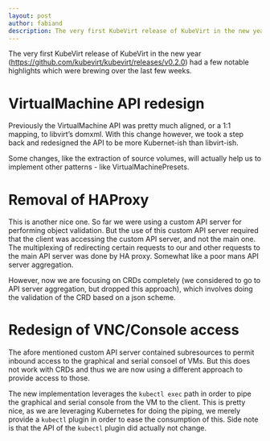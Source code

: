 ```yaml
---
layout: post
author: fabiand
description: The very first KubeVirt release of KubeVirt in the new year (<https://github.com/kubevirt/kubevirt/releases/v0.2.0>) had a few notable highlights which were brewing over the last few weeks.
---
```

The very first KubeVirt release of KubeVirt in the new year
(<https://github.com/kubevirt/kubevirt/releases/v0.2.0>) had a few
notable highlights which were brewing over the last few weeks.

VirtualMachine API redesign
===========================

Previously the VirtualMachine API was pretty much aligned, or a 1:1
mapping, to libvirt’s domxml. With this change however, we took a step
back and redesigned the API to be more Kubernet-ish than libvirt-ish.

Some changes, like the extraction of source volumes, will actually help
us to implement other patterns - like VirtualMachinePresets.

Removal of HAProxy
==================

This is another nice one. So far we were using a custom API server for
performing object validation. But the use of this custom API server
required that the client was accessing the custom API server, and not
the main one. The multiplexing of redirecting certain requests to our
and other requests to the main API server was done by HA proxy. Somewhat
like a poor mans API server aggregation.

However, now we are focusing on CRDs completely (we considered to go to
API server aggregation, but dropped this approach), which involves doing
the validation of the CRD based on a json scheme.

Redesign of VNC/Console access
==============================

The afore mentioned custom API server contained subresources to permit
inbound access to the graphical and serial consoel of VMs. But this does
not work with CRDs and thus we are now using a different approach to
provide access to those.

The new implementation leverages the `kubectl exec` path in order to
pipe the graphical and serial console from the VM to the client. This is
pretty nice, as we are leveraging Kubernetes for doing the piping, we
merely provide a `kubectl` plugin in order to ease the consumption of
this. Side note is that the API of the `kubectl` plugin did actually not
change.
